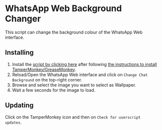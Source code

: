 # WhatsApp Web Background Changer
This script can change the background colour of the WhatsApp Web interface.

## Installing
1. Install the [script by clicking here](https://github.com/iamKunal/UserScripts/raw/master/WhatsApp-Web-Background-Changer/whatsapp-web-background-changer.user.js) after following [the instructions to install TamperMonkey/GreaseMonkey](https://github.com/iamKunal/UserScripts/blob/master/README.md).
2. Reload/Open the WhatsApp Web interface and click on `Change Chat Background` on the top-right corner.
3. Browse and select the image you want to select as Wallpaper.
4. Wait a few seconds for the image to load.

## Updating
 Click on the TamperMonkey icon and then on `Check for userscript updates`.
